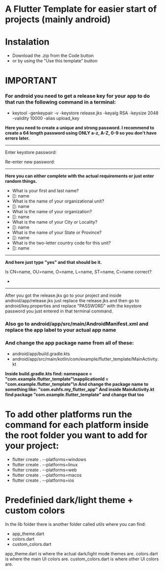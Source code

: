 # A Flutter Template for easier start of projects (mainly android)

# Instalation

- Download the .zip from the Code button
- or by using the "Use this template" button

# **IMPORTANT**

### **For android you need to get a release key for your app to do that run the following command in a terminal**:

- keytool -genkeypair -v -keystore release.jks -keyalg RSA -keysize 2048 -validity 10000 -alias upload_key


**Here you need to create a unique and strong password. I recommend to create a 64 length password using ONLY a-z, A-Z, 0-9 so you don't have errors later.**

***
Enter keystore password:

Re-enter new password:
***

**Here you can either complete with the actual requirements or just enter random things.**

- What is your first and last name?
-    []:  name
- What is the name of your organizational unit?
-    []:  name
- What is the name of your organization?
-    []:  name
- What is the name of your City or Locality?
-    []:  name
- What is the name of your State or Province?
-    []:  name
- What is the two-letter country code for this unit?
-    []:  name

***

**And here just type "yes" and that should be it.**

Is CN=name, OU=name, O=name, L=name, ST=name, C=name correct?
-    [no]:  yes

***

After you got the release.jks go to your project and inside android/app/release.jks just replace the release.jks and then go to android/key.properties and replace "PASSWORD" with the keystore password you just entered in that terminal command.

### Also go to android/app/src/main/AndroidManifest.xml and replace the app label to your actual app name

### And change the app package name from all of these:

- android/app/build.gradle.kts
- android/app/src/main/kotlin/com/example/flutter_template/MainActivity.kt

**Inside build.gradle.kts find: namespace = "com.example.flutter_template"\napplicationId = "com.example.flutter_template"\n And change the package name to something like: "com.euhfs.my_flutter_app"**
**And inside MainActivity.kt find package "com.example.flutter_template" and change that too**


# To add other platforms run the command for each platform inside the root folder you want to add for your project:

- flutter create . --platforms=windows
- flutter create . --platforms=linux
- flutter create . --platforms=web
- flutter create . --platforms=macos
- flutter create . --platforms=ios

# Predefinied dark/light theme + custom colors

In the lib folder there is another folder called utils where you can find:

- app_theme.dart
- colors.dart
- custom_colors.dart

app_theme.dart is where the actual dark/light mode themes are.
colors.dart is where the main UI colors are.
custom_colors.dart is where other UI colors are.

